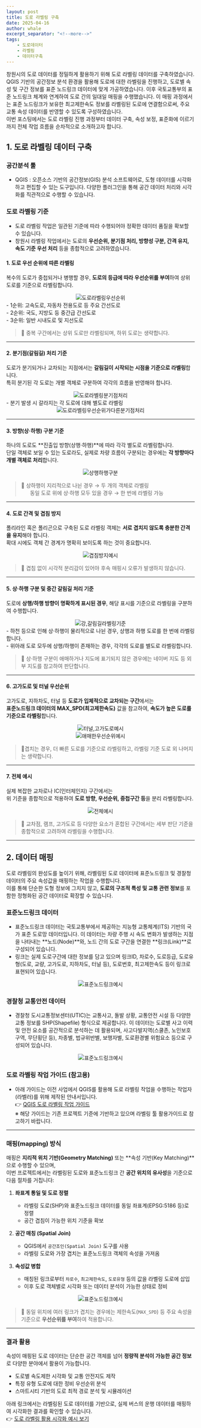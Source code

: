 ```yaml
---
layout: post
title: 도로 라벨링 구축
date: 2025-04-16
author: whale
excerpt_separator: "<!--more-->"
tags:
    - 도로데이터
    - 라벨링
    - 데이터구축
---
```


창원시의 도로 데이터를 정밀하게 활용하기 위해 도로 라벨링 데이터를 구축하였습니다.<br> QGIS 기반의 공간정보 분석 환경을 활용해 도로에 대한 라벨링을 진행하고, 도로별 속성 및 구간 정보를 표준 노드링크 데이터에 맞게 가공하였습니다. 이후 국토교통부의 표준 노드링크 체계와 연계하여 도로 간의 일대일 매핑을 수행했습니다. 이 매핑 과정에서는 표준 노드링크가 보유한 최고제한속도 정보를 라벨링된 도로에 연결함으로써, 주요 교통 속성 데이터를 반영할 수 있도록 구성하였습니다.<br>
이번 포스팅에서는 도로 라벨링 진행 과정부터 데이터 구축, 속성 보정, 표준화에 이르기까지 전체 작업 흐름을 순차적으로 소개하고자 합니다.
<!--more-->

## 1. 도로 라벨링 데이터 구축

### 공간분석 툴
- QGIS : 오픈소스 기반의 공간정보(GIS) 분석 소프트웨어로, 도형 데이터를 시각화하고 편집할 수 있는 도구입니다. 다양한 플러그인을 통해 공간 데이터 처리와 시각화를 직관적으로 수행할 수 있습니다.

### 도로 라벨링 기준

- 도로 라벨링 작업은 일관된 기준에 따라 수행되어야 정확한 데이터 품질을 확보할 수 있습니다.  
- 창원시 라벨링 작업에서는 도로의 **우선순위, 분기점 처리, 방향성 구분, 간격 유지, 속도 기준 우선 처리** 등을 종합적으로 고려하였습니다.

#### 1. 도로 우선 순위에 따른 라벨링

복수의 도로가 중첩되거나 병행할 경우, **도로의 등급에 따라 우선순위를 부여**하여 상위 도로를 기준으로 라벨링합니다.
<div style="text-align: center">
    <img src="../images/whale/ppt1.png" style="width: auto; height: auto;" alt="도로라벨링우선순위">
</div>
- 1순위: 고속도로, 자동차 전용도로 등 주요 간선도로<br>
- 2순위: 국도, 지방도 등 중간급 간선도로<br>
- 3순위: 일반 시내도로 및 지선도로<br>

> 📌 중복 구간에서는 상위 도로만 라벨링되며, 하위 도로는 생략합니다.

---

#### 2. 분기점(갈림길) 처리 기준

도로가 분기되거나 교차되는 지점에서는 **갈림길이 시작되는 시점을 기준으로 라벨링**합니다.  
특히 분기된 각 도로는 개별 객체로 구분하여 각각의 흐름을 반영해야 합니다.
<div style="text-align: center">
    <img src="../images/whale/ppt1_2.png" style="width: auto; height: auto;" alt="도로라벨링분기점처리">
</div>
- 분기 발생 시 갈라지는 각 도로에 대해 별도로 라벨링<br>
<div style="text-align: center">
    <img src="../images/whale/ppt2.png" style="width: auto; height: auto;" alt="도로라벨링우선순위가다른분기점처리">
</div>

---

#### 3. 방향(상·하행) 구분 기준

하나의 도로도 **진출입 방향(상행·하행)**에 따라 각각 별도로 라벨링합니다.  
단일 객체로 보일 수 있는 도로라도, 실제로 차량 흐름이 구분되는 경우에는 **각 방향마다 개별 객체로 처리**합니다.
<div style="text-align: center">
    <img src="../images/whale/ppt3.png" style="width: auto; height: auto;" alt="상행하행구분">
</div>

> 📌 상하행이 지리적으로 나뉜 경우 → 두 개의 객체로 라벨링<br>
&nbsp;&nbsp;&nbsp;&nbsp;&nbsp; 동일 도로 위에 상·하행 모두 있을 경우 → 한 번에 라벨링 가능

---

#### 4. 도로 간격 및 겹침 방지

폴리라인 혹은 폴리곤으로 구축된 도로 라벨링 객체는 **서로 겹치지 않도록 충분한 간격을 유지**해야 합니다.  
확대 시에도 객체 간 경계가 명확히 보이도록 하는 것이 중요합니다.
<div style="text-align: center">
    <img src="../images/whale/ppt4.png" style="width: auto; height: auto;" alt="겹침방지예시">
</div>

> 📌 겹침 없이 시각적 분리감이 있어야 후속 매핑시 오류가 발생하지 않습니다.

---

#### 5. 상·하행 구분 및 중간 갈림길 처리 기준

도로에 **상행/하행 방향이 명확하게 표시된 경우**, 해당 표시를 기준으로 라벨링을 구분하여 수행합니다.
<div style="text-align: center">
    <img src="../images/whale/ppt5.png" style="width: auto; height: auto;" alt="강,갈림길라벨링기준">
</div>
- 하천 등으로 인해 상·하행이 물리적으로 나뉜 경우, 상행과 하행 도로를 한 번에 라벨링합니다.<br>
- 위아래 도로 모두에 상행/하행이 존재하는 경우, 각각의 도로를 별도로 라벨링합니다.<br>


> 📌 상·하행 구분이 애매하거나 지도에 표기되지 않은 경우에는 네이버 지도 등 외부 지도를 참고하여 판단합니다.

---

#### 6. 고가도로 및 터널 우선순위

고가도로, 지하차도, 터널 등 **도로가 입체적으로 교차되는 구간**에서는  
**표준노드링크 데이터의 MAX_SPD(최고제한속도)** 값을 참고하여, **속도가 높은 도로를 기준으로 라벨링**합니다.
<div style="text-align: center">
    <img src="../images/whale/ppt6.png" style="width: auto; height: auto;" alt="터널,고가도로예시">
</div>
<div style="text-align: center">
    <img src="../images/whale/ppt7.png" style="width: auto; height: auto;" alt="애매한우선순위예시">
</div>

> 📌겹치는 경우, 더 빠른 도로를 기준으로 라벨링하고, 라벨링 기준 도로 외 나머지는 생략합니다.

---

#### 7. 전체 예시

실제 복잡한 교차로나 IC(인터체인지) 구간에서는  
위 기준을 종합적으로 적용하여 **도로 방향, 우선순위, 중첩구간 등**을 분리 라벨링합니다.
<div style="text-align: center">
    <img src="../images/whale/ppt8.png" style="width: auto; height: auto;" alt="전체예시">
</div>

> 📌 교차점, 램프, 고가도로 등 다양한 요소가 혼합된 구간에서는 세부 판단 기준을 종합적으로 고려하여 라벨링을 수행합니다.

---

## 2. 데이터 매핑
도로 라벨링의 완성도를 높이기 위해, 라벨링된 도로 데이터에 표준노드링크 및 경찰청 데이터의 주요 속성값을 매핑하는 작업을 수행합니다. <br>
이를 통해 단순한 도형 정보에 그치지 않고, **도로의 구조적 특성 및 교통 관련 정보**를 포함한 정형화된 공간 데이터로 확장할 수 있습니다.

### 표준노드링크 데이터
- 표준노드링크 데이터는 국토교통부에서 제공하는 지능형 교통체계(ITS) 기반의 국가 표준 도로망 데이터입니다. 이 데이터는 차량 주행 시 속도 변화가 발생하는 지점을 나타내는 **노드(Node)**와, 노드 간의 도로 구간을 연결한 **링크(Link)**로 구성되어 있습니다.
- 링크는 실제 도로구간에 대한 정보를 담고 있으며 링크ID, 차로수, 도로등급, 도로유형(도로, 교량, 고가도로, 지하차도, 터널 등), 도로번호, 최고제한속도 등이 링크로 표현되어 있습니다.
<div style="text-align: center">
    <img src="../images/whale/loadlink.png" style="width: auto; height: auto;" alt="표준노드링크예시">
</div>

### 경찰청 교통안전 데이터
- 경찰청 도시교통정보센터(UTIC)는 교통사고, 돌발 상황, 교통안전 시설 등 다양한 교통 정보를 SHP(Shapefile) 형식으로 제공합니다. 이 데이터는 도로별 사고 이력 및 안전 요소를 공간적으로 분석하는 데 활용되며, 사고다발지역(스쿨존, 노인보호구역, 무단횡단 등), 차종별, 법규위반별, 보행자별, 도로환경별 위험요소 등으로 구성되어 있습니다.
<div style="text-align: center">
    <img src="../images/whale/UTIC.png" style="width: auto; height: auto;" alt="표준노드링크예시">
</div>

### 도로 라벨링 작업 가이드 (참고용)
- 아래 가이드는 이전 사업에서 QGIS를 활용해 도로 라벨링 작업을 수행하는 작업자(라벨러)를 위해 제작된 안내서입니다.<br>
👉 [QGIS 도로 라벨링 작업 가이드](../images/whale/labelG/QGIS가이드_창원버스.html)<br>
※ 해당 가이드는 기존 프로젝트 기준에 기반하고 있으며 라벨링 툴 활용가이드로 참고하기 바랍니다.
---

### 매핑(mapping) 방식

  매핑은 **지리적 위치 기반(Geometry Matching)** 또는 **속성 기반(Key Matching)**으로 수행할 수 있으며,  
이번 프로젝트에서는 라벨링된 도로와 표준노드링크 간 **공간 위치의 유사성**을 기준으로 다음 절차를 거칩니다:

1. **좌표계 통일 및 도로 정렬**  
   - 라벨링 도로(SHP)와 표준노드링크 데이터를 동일 좌표계(EPSG:5186 등)로 정렬  
   - 공간 겹침이 가능한 위치 기준을 확보

2. **공간 매칭 (Spatial Join)**  
   - QGIS에서 `공간조인(Spatial Join)` 도구를 사용  
   - 라벨링 도로와 가장 겹치는 표준노드링크 객체의 속성을 가져옴

3. **속성값 병합**  
   - 매칭된 링크로부터 `차로수`, `최고제한속도`, `도로유형` 등의 값을 라벨링 도로에 삽입  
   - 이후 도로 객체별로 시각화 또는 데이터 분석이 가능한 상태로 정비

<div style="text-align: center">
    <img src="../images/whale/mapping.png" style="width: auto; height: auto;" alt="표준노드링크예시">
</div>

> 📌 동일 위치에 여러 링크가 겹치는 경우에는 제한속도(`MAX_SPD`) 등 주요 속성을 기준으로 **우선순위를 부여**하여 적용합니다.

---

### 결과 활용

속성이 매핑된 도로 데이터는 단순한 공간 객체를 넘어 **정량적 분석이 가능한 공간 정보**로 다양한 분야에서 활용이 가능합니다.

- 도로별 속도제한 시각화 및 교통 안전지도 제작  
- 특정 유형 도로에 대한 정비 우선순위 분석  
- 스마트시티 기반의 도로 최적 경로 분석 및 시뮬레이션

아래 링크에서는 라벨링된 도로 데이터를 기반으로, 실제 버스의 운행 데이터를 매핑하여 시각화한 결과를 확인할 수 있습니다.<br>
👉 [도로 라벨링 활용 시각화 예시 보기](../images/whale/1238bus_visu.html)<br>